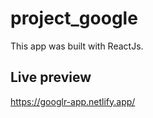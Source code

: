 # project_google
This app was built with ReactJs.

## Live preview 
https://googlr-app.netlify.app/
